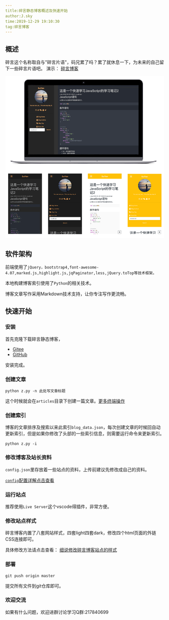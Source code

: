 ```yaml
---
title:碎言静态博客概述及快速开始
author:J.sky
time:2019-12-29 19:10:30
tag:碎言博客
---
```


## 概述

碎言这个名称取自与"碎言片语"，码兄累了吗？累了就休息一下，为未来的自己留下一些碎言片语吧。
演示： [碎言博客](http://j_sky.gitee.io/suiyan)

![](assets/images/fabu.png)

## 软件架构

前端使用了`jQuery，bootstrap4,font-awesome-4.07,marked.js,highlight.js,jqPaginator,less,jQuery.toTop等技术框架。`

本地构建博客索引使用了`Python`的相关技术。

博客文章写作采用Markdown技术支持，让你专注写作更流畅。

## 快速开始

### 安装

首先克隆下载碎言静态博客，
* [Gitee](https://gitee.com/J_Sky/suiyan.git)
* [GitHub](https://github.com/bosichong/suiyan.git)

安装完成。

### 创建文章


    python z.py -n 此处写文章标题


这个时候就会在`articles`目录下创建一篇文章。[更多终端操作](p.html?p=suiyan_doc/20191230155649)

### 创建索引

博客的文章排序及搜索以来此索引`blog_data.json`，每次创建文章的时候回自动更新索引，但是如果你修改了头部的一些索引信息，则需要运行命令来更新索引。

    python z.py -i

### 修改博客及站长资料

`config.json`里存放着一些站点的资料，上传前建议先修改成自己的资料。

[`config`配置详解点击查看](p.html?p=suiyan_doc/20191231133518)

### 运行站点

推荐使用`Live Server`这个vscode得插件，非常方便。

### 修改站点样式

碎言博客内置了八套网站样式，四套light四套dark，修改四个html页面的外链CSS连接即可。

具体修改方法请点击查看： [细说修改碎言博客站点的样式](p.html?p=suiyan_doc/20191230201529)

### 部署

    git push origin master

提交所有文件到git仓库即可。

### 欢迎交流

如果有什么问题，欢迎进群讨论学习Q群:217840699


